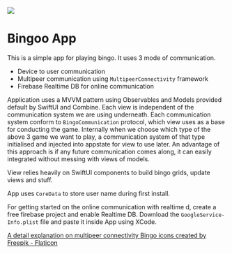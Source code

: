 ![](https://i.imgur.com/Nfvv1V5.png)
#  Bingoo App

This is a simple app for playing bingo. It uses 3 mode of communication. 
- Device to user communication
- Multipeer communication using `MultipeerConnectivity` framework 
- Firebase Realtime DB for online communication

Application uses a MVVM pattern using Observables and Models provided default by SwiftUI and Combine. Each view is independent of the communication system we are using underneath. Each communication system conform to `BingoCommunication` protocol, which view uses as a base for conducting the game. Internally when we choose which type of the above 3 game we want to play, a communication system of that type initialised and injected into appstate for view to use later. An advantage of this approach is if any future communication comes along, it can easily integrated without messing with views of models.

View relies heavily on SwiftUI components to build bingo grids, update views and stuff. 

App uses `CoreData` to store user name during first install.

For getting started on the online communication with realtime d, create a free firebase project and enable Realtime DB. Download the `GoogleService-Info.plist` file and paste it inside App using XCode.

<a href ="https://medium.com/@input.split/step-by-step-guide-to-multipeer-connectivity-c66f6a688cd6"> A detail explanation on multipeer connectivity </a> 
<a href="https://www.flaticon.com/free-icons/bingo" title="bingo icons">Bingo icons created by Freepik - Flaticon</a>

